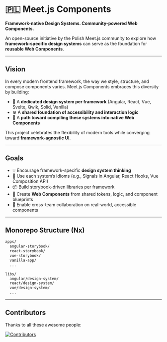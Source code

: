 # 🇵🇱 Meet.js Components

**Framework-native Design Systems. Community-powered Web Components.**

An open-source initiative by the Polish Meet.js community to explore
how **framework-specific design systems** can serve as the foundation for **reusable Web Components**.

---

## Vision

In every modern frontend framework, the way we style, structure, and compose components varies.
Meet.js Components embraces this diversity by building:

- 🧩 A **dedicated design system per framework** (Angular, React, Vue, Svelte, Qwik, Solid, Vanilla)
- ⚙️ A **shared foundation of accessibility and interaction logic**
- 🔄 A **path toward compiling these systems into native Web Components**

This project celebrates the flexibility of modern tools while converging toward **framework-agnostic UI**.

---

## Goals

- 💡 Encourage framework-specific **design system thinking**
- 🎨 Use each system’s idioms (e.g., Signals in Angular, React Hooks, Vue Composition API)
- 📦 Build storybook-driven libraries per framework
- 🔧 Create **Web Components** from shared tokens, logic, and component blueprints
- 🤝 Enable cross-team collaboration on real-world, accessible components

---

## Monorepo Structure (Nx)

```bash
apps/
  angular-storybook/
  react-storybook/
  vue-storybook/
  vanilla-app/
  ...

libs/
  angular/design-system/
  react/design-system/
  vue/design-system/
  ...
```
---
## Contributors

Thanks to all these awesome people:

[![Contributors](https://contrib.rocks/image?repo=meetjs-components/meetjs-components)](https://github.com/meetjs-components/meetjs-components/graphs/contributors)

<!-- contributors:start -->
<!-- contributors:end -->


